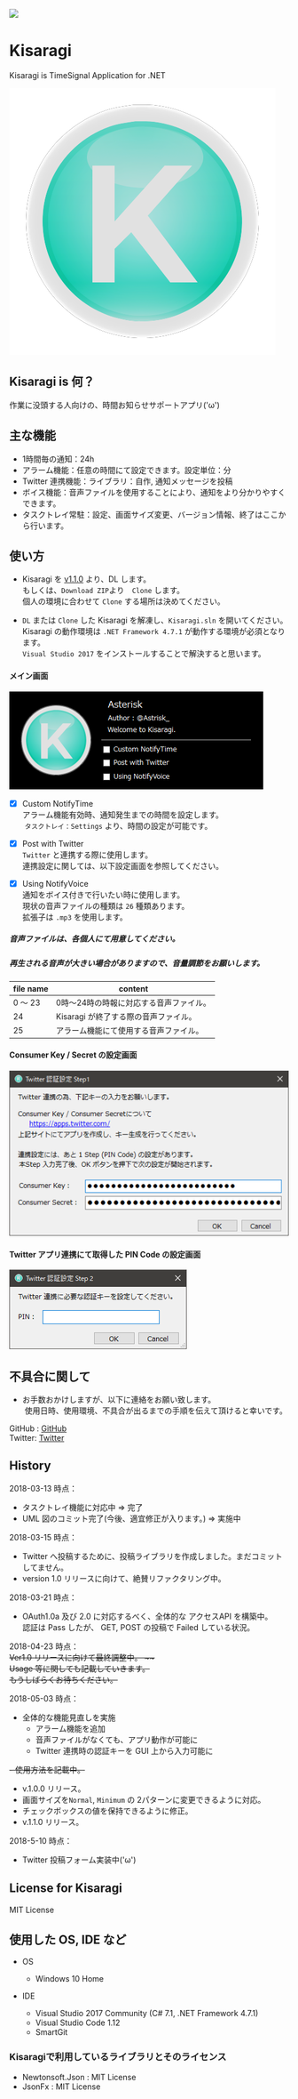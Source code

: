[![](http://img.shields.io/badge/license-MIT-blue.svg)](./LICENSE)
# Kisaragi
Kisaragi is TimeSignal Application for .NET

![logo](logo.png)

## Kisaragi is 何？
作業に没頭する人向けの、時間お知らせサポートアプリ('ω')  

## 主な機能
- 1時間毎の通知：24h
- アラーム機能：任意の時間にて設定できます。設定単位：分
- Twitter 連携機能：ライブラリ：自作, 通知メッセージを投稿
- ボイス機能：音声ファイルを使用することにより、通知をより分かりやすくできます。
- タスクトレイ常駐：設定、画面サイズ変更、バージョン情報、終了はここから行います。

## 使い方
- Kisaragi を [v1.1.0](https://github.com/Asteriskx/Kisaragi/releases/tag/v1.1.0 "v.1.1.0") より、DL します。  
  もしくは、`Download ZIP`より　`Clone` します。  
  個人の環境に合わせて `Clone` する場所は決めてください。  
  
- `DL` または `Clone` した Kisaragi を解凍し、`Kisaragi.sln` を開いてください。  
  Kisaragi の動作環境は `.NET Framework 4.7.1` が動作する環境が必須となります。  
  `Visual Studio 2017` をインストールすることで解決すると思います。 

#### メイン画面  

![form](form.png)

- [x] Custom NotifyTime  
  アラーム機能有効時、通知発生までの時間を設定します。  
  `タスクトレイ：Settings` より、時間の設定が可能です。  
  
- [x] Post with Twitter  
  `Twitter` と連携する際に使用します。  
  連携設定に関しては、以下設定画面を参照してください。
  
- [x] Using NotifyVoice  
  通知をボイス付きで行いたい時に使用します。  
  現状の音声ファイルの種類は `26` 種類あります。  
  拡張子は `.mp3` を使用します。  
  
##### 音声ファイルは、各個人にて用意してください。 
##### 再生される音声が大きい場合がありますので、音量調節をお願いします。  

  | file name | content |  
  | ---- | ---- |  
  | 0 ～ 23 | 0時～24時の時報に対応する音声ファイル。|  
  | 24 | Kisaragi が終了する際の音声ファイル。 |  
  | 25 | アラーム機能にて使用する音声ファイル。 |  
  
#### Consumer Key / Secret の設定画面  

![settings-Step1](settings-Step1.png)

#### Twitter アプリ連携にて取得した PIN Code の設定画面  

![settings-Step2](settings-Step2.png)

## 不具合に関して  
- お手数おかけしますが、以下に連絡をお願い致します。  
  使用日時、使用環境、不具合が出るまでの手順を伝えて頂けると幸いです。  
  
GitHub : [GitHub](https://github.com/Asteriskx/Kisaragi/issues "GitHub")  
Twitter: [Twitter](https://twitter.com/Astrisk_ "Twitter")  

## History
2018-03-13 時点：  
- タスクトレイ機能に対応中 => 完了
- UML 図のコミット完了(今後、適宜修正が入ります。) => 実施中  

2018-03-15 時点：  
- Twitter へ投稿するために、投稿ライブラリを作成しました。まだコミットしてません。
- version 1.0 リリースに向けて、絶賛リファクタリング中。  

2018-03-21 時点： 
- OAuth1.0a 及び 2.0 に対応するべく、全体的な アクセスAPI を構築中。  
  認証は Pass したが、 GET, POST の投稿で Failed している状況。

2018-04-23 時点：  
~~Ver1.0 リリースに向けて最終調整中。 ~~  
Usage 等に関しても記載していきます。~~  
~~もうしばらくお待ちください。~~
  
2018-05-03 時点：
- 全体的な機能見直しを実施  
  - アラーム機能を追加  
  - 音声ファイルがなくても、アプリ動作が可能に  
  - Twitter 連携時の認証キーを GUI 上から入力可能に  
  
~~- 使用方法を記載中。~~
- v.1.0.0 リリース。
- 画面サイズを`Normal`, `Minimum` の 2パターンに変更できるように対応。
- チェックボックスの値を保持できるように修正。  
- v.1.1.0 リリース。

2018-5-10 時点：  
- Twitter 投稿フォーム実装中('ω')  

## License for Kisaragi
MIT License

## 使用した OS, IDE など
- OS
  - Windows 10 Home

- IDE  
  - Visual Studio 2017 Community (C# 7.1, .NET Framework 4.7.1)
  - Visual Studio Code 1.12
  - SmartGit
  
### Kisaragiで利用しているライブラリとそのライセンス
- Newtonsoft.Json : MIT License
- JsonFx : MIT License
